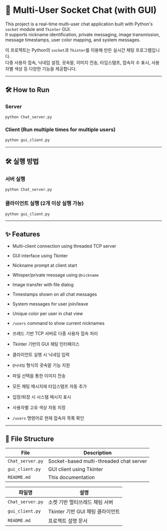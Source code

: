 # 💬 Multi-User Socket Chat (with GUI)

This project is a real-time multi-user chat application built with Python's `socket` module and `Tkinter` GUI.  
It supports nickname identification, private messaging, image transmission, message timestamps, user color mapping, and system messages.

이 프로젝트는 Python의 `socket`과 `Tkinter`를 이용해 만든 실시간 채팅 프로그램입니다.  
다중 사용자 접속, 닉네임 설정, 귓속말, 이미지 전송, 타임스탬프, 접속자 수 표시, 사용자별 색상 등 다양한 기능을 제공합니다.

---

## 🛠 How to Run

### Server
```bash
python Chat_server.py
```

### Client (Run multiple times for multiple users)
```bash
python gui_client.py
```

---

## 🛠 실행 방법

### 서버 실행
```bash
python Chat_server.py
```

### 클라이언트 실행 (2개 이상 실행 가능)
```bash
python gui_client.py
```

---

## ✨ Features

- Multi-client connection using threaded TCP server  
- GUI interface using Tkinter  
- Nickname prompt at client start  
- Whisper/private message using `@nickname`  
- Image transfer with file dialog  
- Timestamps shown on all chat messages  
- System messages for user join/leave  
- Unique color per user in chat view  
- `/users` command to show current nicknames  

- 쓰레드 기반 TCP 서버로 다중 사용자 접속 처리  
- Tkinter 기반의 GUI 채팅 인터페이스  
- 클라이언트 실행 시 닉네임 입력  
- `@닉네임` 형식의 귓속말 기능 지원  
- 파일 선택을 통한 이미지 전송  
- 모든 채팅 메시지에 타임스탬프 자동 추가  
- 입장/퇴장 시 시스템 메시지 표시  
- 사용자별 고유 색상 자동 지정  
- `/users` 명령어로 현재 접속자 목록 확인  

---

## 📂 File Structure

| File             | Description                                |
|------------------|--------------------------------------------|
| `Chat_server.py` | Socket-based multi-threaded chat server    |
| `gui_client.py`  | GUI client using Tkinter                   |
| `README.md`      | This documentation                         |

| 파일명            | 설명                             |
|-------------------|----------------------------------|
| `Chat_server.py`  | 소켓 기반 멀티쓰레드 채팅 서버   |
| `gui_client.py`   | Tkinter 기반 GUI 채팅 클라이언트 |
| `README.md`       | 프로젝트 설명 문서                |
